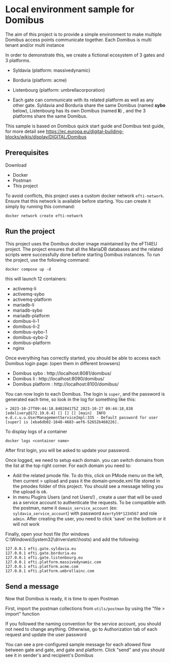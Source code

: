 # Local environment sample for Domibus

The aim of this project is to provide a simple environment to make multiple Domibus access points communicate together. Each Domibus is multi tenant and/or multi instance

In order to demonstrate this, we create a fictional ecosystem of 3 gates and 3 platforms.
* Syldavia (platform: massivedynamic)
* Borduria (platform: acme)
* Listenbourg (platform: umbrellacorporation)

* Each gate can communicate with its related platform as well as any other gate. Syldavia and Borduria share the same Domibus (named __sybo__ below), Listenbourg has its own Domibus (named __li__) , and the 3 platforms share the same Domibus.

This sample is based on Domibus quick start guide and Domibus test guide, for more detail see https://ec.europa.eu/digital-building-blocks/wikis/display/DIGITAL/Domibus

## Prerequisites 

Download
* Docker
* Postman
* This project

To avoid conflicts, this project uses a custom docker network `efti-network`. Ensure that this network is available before starting. You can create it simply by running this command:

```
docker network create efti-network
```

## Run the project 

This project uses the Domibus docker image maintained by the eFTI4EU project. The project ensures that all the MariaDB databases and the related scripts were successfully done before starting Domibus instances.
To run the project, use the following command:

```
docker compose up -d
```

this will launch 12 containers:
* activemq-li
* activemq-sybo
* activemq-platform
* mariadb-li
* mariadb-sybo
* mariadb-platform
* domibus-li-1
* domibus-li-2
* domibus-sybo-1
* domibus-sybo-2
* domibus-platform
* nginx

Once everything has correctly started, you should be able to access each Domibus login page: (open them in different browsers)
* Domibus sybo : http://localhost:8081/domibus/ 
* Domibus li : http://localhost:8090/domibus/ 
* Domibus platform : http://localhost:8100/domibus/ 

You can now login to each Domibus. The login is `super`, and the password is generated each time, so look in the log for something like this:

```
> 2023-10-27T09:44:18.840284175Z 2023-10-27 09:44:18,838 [edelivery@172.19.0.4] [] [] [] [main]  INFO e.d.c.u.u.UserManagementServiceImpl:335 - Default password for user [super] is [eba6db02-1648-4683-aef6-52652b460226].
```

To display logs of a container

```
docker logs <container name>
```

After first login, you will be asked to update your password.

Once logged, we need to setup each domain. you can switch domains from the list at the top right corner.
For each domain you need to:

- Add the related pmode file. To do this, click on PMode menu on the left, then current > upload and pass it the domain-pmode.xml file stored in the pmodes folder of this project.
  You should see a message telling you the upload is ok.
- In menu Plugins Users (and not Users!) , create a user that will be used as a service account to authenticate the
  requests. To be compatible with the postman, name it `domain_service_account` (ex: `syldavia_service_account`) with password `Azerty59*1234567` and role `admin`. After creating the user, you need to click 'save' on the bottom or it will not work

Finally, open your host file (for windows C:\Windows\System32\drivers\etc\hosts) and add the following:

```
127.0.0.1 efti.gate.syldavia.eu
127.0.0.1 efti.gate.borduria.eu
127.0.0.1 efti.gate.listenbourg.eu
127.0.0.1 efti.platform.massivedynamic.com
127.0.0.1 efti.platform.acme.com
127.0.0.1 efti.platform.umbrellainc.com
```

## Send a message

Now that Domibus is ready, it is time to open Postman

First, import the postman collections from `utils/postman` by using the "file > import" function

If you followed the naming convention for the service account, you should not need to change anything. Otherwise, go to Authorization tab of each request and update the user password

You can see a pre-configured sample message for each allowed flow between gate and gate, and gate and platform. Click "send" and you should see it in sender's and recipient's Domibus
